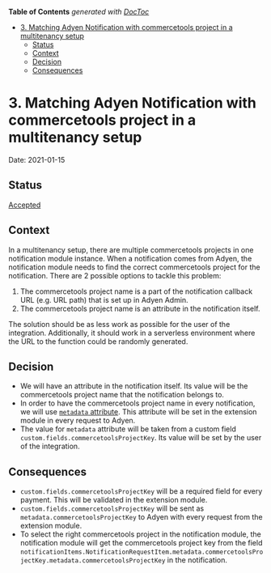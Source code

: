 <!-- START doctoc generated TOC please keep comment here to allow auto update -->
<!-- DON'T EDIT THIS SECTION, INSTEAD RE-RUN doctoc TO UPDATE -->
**Table of Contents**  *generated with [DocToc](https://github.com/thlorenz/doctoc)*

- [3. Matching Adyen Notification with commercetools project in a multitenancy setup](#3-matching-adyen-notification-with-commercetools-project-in-a-multitenancy-setup)
  - [Status](#status)
  - [Context](#context)
  - [Decision](#decision)
  - [Consequences](#consequences)

<!-- END doctoc generated TOC please keep comment here to allow auto update -->

# 3. Matching Adyen Notification with commercetools project in a multitenancy setup

Date: 2021-01-15

## Status

[Accepted](https://github.com/commercetools/commercetools-adyen-integration/pull/541)

## Context

In a multitenancy setup, there are multiple commercetools projects in one notification module instance.
When a notification comes from Adyen, the notification module needs to find the correct commercetools project for the notification.
There are 2 possible options to tackle this problem:

1. The commercetools project name is a part of the notification callback URL (e.g. URL path) that is set up in Adyen Admin.
1. The commercetools project name is an attribute in the notification itself.

The solution should be as less work as possible for the user of the integration. Additionally, it should work in a serverless environment where the URL to the function could be randomly generated.

## Decision
- We will have an attribute in the notification itself. Its value will be the commercetools project name that the notification belongs to.
- In order to have the commercetools project name in every notification, we will use [`metadata` attribute](https://docs.adyen.com/api-explorer/#/CheckoutService/v66/post/payments__reqParam_metadata). This attribute will be set in the extension module in every request to Adyen.
- The value for `metadata` attribute will be taken from a custom field `custom.fields.commercetoolsProjectKey`. Its value will be set by the user of the integration.

## Consequences
- `custom.fields.commercetoolsProjectKey` will be a required field for every payment. This will be validated in the extension module.
- `custom.fields.commercetoolsProjectKey` will be sent as `metadata.commercetoolsProjectKey` to Adyen with every request from the extension module.
- To select the right commercetools project in the notification module, the notification module will get the commercetools project key from the field `notificationItems.NotificationRequestItem.metadata.commercetoolsProjectKey.metadata.commercetoolsProjectKey` in the notification.